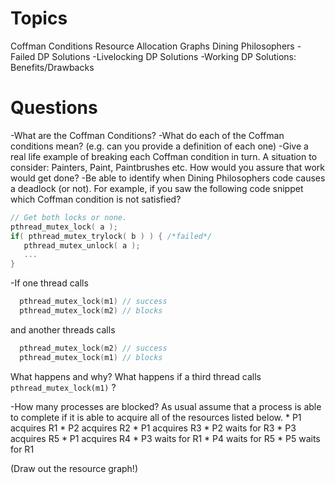 # Topics
Coffman Conditions
Resource Allocation Graphs
Dining Philosophers
-Failed DP Solutions
-Livelocking DP Solutions
-Working DP Solutions: Benefits/Drawbacks

# Questions
-What are the Coffman Conditions?
-What do each of the Coffman conditions mean? (e.g. can you provide a definition of each one)
-Give a real life example of breaking each Coffman condition in turn. A situation to consider: Painters, Paint, Paintbrushes etc. How would you assure that work would get done?
-Be able to identify when Dining Philosophers code causes a deadlock (or not).
For example, if you saw the following code snippet which Coffman condition is not satisfied?
```C
// Get both locks or none.
pthread_mutex_lock( a );
if( pthread_mutex_trylock( b ) ) { /*failed*/
   pthread_mutex_unlock( a );
   ...
}
```


-If one thread calls
```C
  pthread_mutex_lock(m1) // success
  pthread_mutex_lock(m2) // blocks
```
and another threads calls
```C
  pthread_mutex_lock(m2) // success
  pthread_mutex_lock(m1) // blocks
```
What happens and why? What happens if a third thread calls `pthread_mutex_lock(m1)` ?

-How many processes are blocked? As usual assume that a process is able to complete if it is able to acquire all of the resources listed below.
     * P1 acquires R1
     * P2 acquires R2
     * P1 acquires R3
     * P2 waits for R3
     * P3 acquires R5
     * P1 acquires  R4
     * P3 waits for R1
     * P4 waits for R5
     * P5 waits for R1

(Draw out the resource graph!)